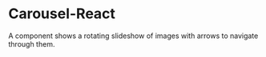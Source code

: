 # Carousel-React
A component shows a rotating slideshow of images with arrows to navigate through them.
